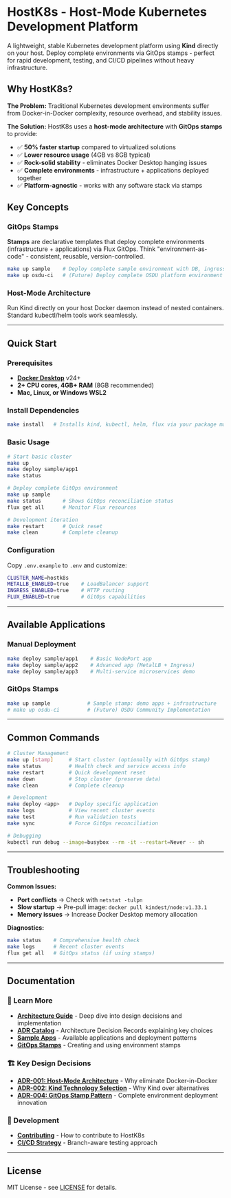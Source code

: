 # HostK8s - Host-Mode Kubernetes Development Platform

A lightweight, stable Kubernetes development platform using **Kind** directly on your host. Deploy complete environments via GitOps stamps - perfect for rapid development, testing, and CI/CD pipelines without heavy infrastructure.

## Why HostK8s?

**The Problem:** Traditional Kubernetes development environments suffer from Docker-in-Docker complexity, resource overhead, and stability issues.

**The Solution:** HostK8s uses a **host-mode architecture** with **GitOps stamps** to provide:
- ✅ **50% faster startup** compared to virtualized solutions
- ✅ **Lower resource usage** (4GB vs 8GB typical)
- ✅ **Rock-solid stability** - eliminates Docker Desktop hanging issues
- ✅ **Complete environments** - infrastructure + applications deployed together
- ✅ **Platform-agnostic** - works with any software stack via stamps

## Key Concepts

### GitOps Stamps
**Stamps** are declarative templates that deploy complete environments (infrastructure + applications) via Flux GitOps. Think "environment-as-code" - consistent, reusable, version-controlled.

```bash
make up sample    # Deploy complete sample environment with DB, ingress, apps
make up osdu-ci   # (Future) Deploy complete OSDU platform environment
```

### Host-Mode Architecture
Run Kind directly on your host Docker daemon instead of nested containers. Standard kubectl/helm tools work seamlessly.

---

## Quick Start

### Prerequisites
- **[Docker Desktop](https://docs.docker.com/get-docker/)** v24+
- **2+ CPU cores, 4GB+ RAM** (8GB recommended)
- **Mac, Linux, or Windows WSL2**

### Install Dependencies
```bash
make install   # Installs kind, kubectl, helm, flux via your package manager
```

### Basic Usage
```bash
# Start basic cluster
make up
make deploy sample/app1
make status

# Deploy complete GitOps environment
make up sample
make status       # Shows GitOps reconciliation status
flux get all      # Monitor Flux resources

# Development iteration
make restart      # Quick reset
make clean        # Complete cleanup
```

### Configuration
Copy `.env.example` to `.env` and customize:
```bash
CLUSTER_NAME=hostk8s
METALLB_ENABLED=true    # LoadBalancer support
INGRESS_ENABLED=true    # HTTP routing
FLUX_ENABLED=true       # GitOps capabilities
```

---

## Available Applications

### Manual Deployment
```bash
make deploy sample/app1    # Basic NodePort app
make deploy sample/app2    # Advanced app (MetalLB + Ingress)
make deploy sample/app3    # Multi-service microservices demo
```

### GitOps Stamps
```bash
make up sample            # Sample stamp: demo apps + infrastructure
# make up osdu-ci         # (Future) OSDU Community Implementation
```

---

## Common Commands

```bash
# Cluster Management
make up [stamp]     # Start cluster (optionally with GitOps stamp)
make status         # Health check and service access info
make restart        # Quick development reset
make down           # Stop cluster (preserve data)
make clean          # Complete cleanup

# Development
make deploy <app>   # Deploy specific application
make logs           # View recent cluster events
make test           # Run validation tests
make sync           # Force GitOps reconciliation

# Debugging
kubectl run debug --image=busybox --rm -it --restart=Never -- sh
```

---

## Troubleshooting

**Common Issues:**
- **Port conflicts** → Check with `netstat -tulpn`
- **Slow startup** → Pre-pull image: `docker pull kindest/node:v1.33.1`
- **Memory issues** → Increase Docker Desktop memory allocation

**Diagnostics:**
```bash
make status    # Comprehensive health check
make logs      # Recent cluster events
flux get all   # GitOps status (if using stamps)
```

---

## Documentation

### 📖 Learn More
- **[Architecture Guide](docs/architecture.md)** - Deep dive into design decisions and implementation
- **[ADR Catalog](docs/adr/README.md)** - Architecture Decision Records explaining key choices
- **[Sample Apps](software/apps/README.md)** - Available applications and deployment patterns
- **[GitOps Stamps](software/stamp/README.md)** - Creating and using environment stamps

### 🏗️ Key Design Decisions
- **[ADR-001: Host-Mode Architecture](docs/adr/001-host-mode-architecture.md)** - Why eliminate Docker-in-Docker
- **[ADR-002: Kind Technology Selection](docs/adr/002-kind-technology-selection.md)** - Why Kind over alternatives
- **[ADR-004: GitOps Stamp Pattern](docs/adr/004-gitops-stamp-pattern.md)** - Complete environment deployment innovation

### 🔧 Development
- **[Contributing](CONTRIBUTING.md)** - How to contribute to HostK8s
- **[CI/CD Strategy](docs/adr/005-hybrid-ci-cd-strategy.md)** - Branch-aware testing approach

---

## License

MIT License - see [LICENSE](LICENSE) for details.
